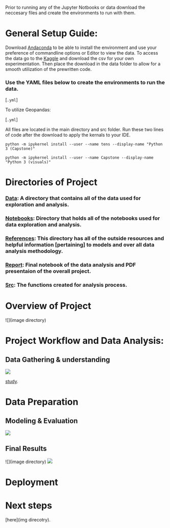 Prior to running any of the Jupyter Notbooks or data download the neccesary files and create the environments to run with them.

# General Setup Guide:

Download [Andaconda](https://docs.anaconda.com/anaconda/install/) to be able to install the environment and use your preference of commandline options or Editor to view the data.
To access the data go to the [Kaggle](kagglewebsite) and download the csv for your own experimentation. Then place the download in the data folder to allow for a smooth utilization of the prewritten code.

### Use the YAML files below to create the environments to run the data.

[`.yml`]

To utilize Geopandas:

[`.yml`]

All files are located in the main directory and src folder.
Run these two lines of code after the download to apply the kernals to your IDE.

`python -m ipykernel install --user --name tens --display-name "Python 3 (Capstone)"`

`python -m ipykernel install --user --name Capstone --display-name "Python 3 (visuals)"`

# Directories of Project

### [Data](): A directory that contains all of the data used for exploration and analysis.

### [Notebooks](): Directory that holds all of the notebooks used for data exploration and analysis.

### [References](): This directory has all of the outside resources and helpful information [pertaining] to models and over all data analysis methodology.

### [Report](): Final notebook of the data analysis and PDF presentaion of the overall project.

### [Src](): The functions created for analysis process.

# Overview of Project
[]()

![](image directory)

# Project Workflow and Data Analysis:


## Data Gathering & understanding


![](imagedirectory)

 [study]().

# Data Preparation

## Modeling & Evaluation
![](imag)


## Final Results
![](image directory)
![](imgdirectory)

# Deployment
# Next steps

[here](img direcotry).
